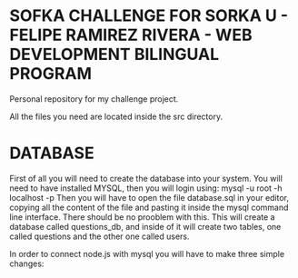 # SOFKA CHALLENGE FOR SORKA U - FELIPE RAMIREZ RIVERA - WEB DEVELOPMENT BILINGUAL PROGRAM
Personal repository for my challenge project.

All the files you need are located inside the src directory.

# DATABASE
First of all you will need to create the database into your system. You will need to have installed MYSQL, then you will login using: mysql -u root -h localhost -p
Then you will have to open the file database.sql in your editor, copying all the content of the file and pasting it inside the mysql command line interface. There should be no prooblem with this. This will create a database called questions_db, and inside of it will create two tables, one called questions and the other one called users.

In order to connect node.js with mysql you will have to make three simple changes:
